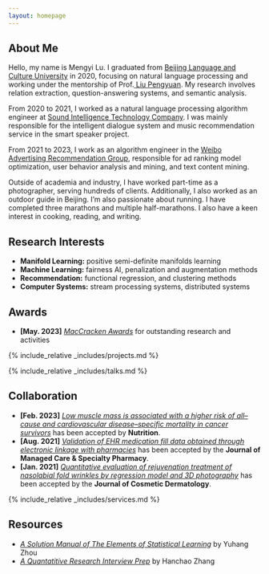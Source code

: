 ```yaml
---
layout: homepage
---
```


## About Me

Hello, my name is Mengyi Lu.  I graduated from <a href="https://www.blcu.edu/" target="_blank"> Beijing Language and Culture University</a> in 2020, focusing on natural language processing and
working under the mentorship of Prof.<a href="https://liupengyuan.github.io/" target="_blank"> Liu Pengyuan</a>. My research involves relation extraction, question-answering systems, and semantic analysis.

From 2020 to 2021, I worked as a natural language processing algorithm engineer at <a href="https://www.soundai.com/" target="_blank"> Sound Intelligence Technology Company</a>. I was mainly responsible for the intelligent dialogue system and music recommendation service in the smart speaker project.

From 2021 to 2023, I work as an algorithm engineer in the <a href="https://www.soundai.com/" target="_blank"> Weibo Advertising Recommendation Group</a>, responsible for ad ranking model optimization, user behavior analysis and mining, and text content mining.

Outside of academia and industry, I have worked part-time as a photographer, serving hundreds of clients. Additionally, I also worked as an outdoor guide in Beijing. I’m also passionate about running. I have completed three marathons and multiple half-marathons. I also have a keen interest in cooking, reading, and writing.

## Research Interests
- **Manifold Learning:** positive semi-definite manifolds learning
- **Machine Learning:** fairness AI, penalization and augmentation methods
- **Recommendation:** functional regression, and clustering methods
- **Computer Systems:** stream processing systems, distributed systems


## Awards
- **[May. 2023]** <a href="https://gsas.nyu.edu/admissions/financial-aid/graduate-school-fellowships-and-assistantships.html" target="_blank">*MacCracken Awards*</a> for outstanding research and activities


<!-- {% include_relative _includes/publications.md %} -->

{% include_relative _includes/projects.md %}

{% include_relative _includes/talks.md %}




## Collaboration

<!-- - **[Feb. 2020]** Our paper about incremental learning is accepted to CVPR 2020.
- **[Feb. 2020]** We will host the ACM Multimedia Asia 2020 conference in Singapore!
- **[Sept. 2019]** Our paper about few-shot learning is accepted to NeurIPS 2019. -->
- **[Feb. 2023]** <a href="https://www.sciencedirect.com/science/article/pii/S089990072200346X" target="_blank">*Low muscle mass is associated with a higher risk of all–cause and cardiovascular disease–specific mortality in cancer survivors*</a> has been accepted by **Nutrition**. 
- **[Aug. 2021]** <a href="https://www.jmcp.org/doi/full/10.18553/jmcp.2021.27.10.1482" target="_blank">*Validation of EHR medication fill data obtained through electronic linkage with pharmacies*</a> has been accepted by the **Journal of Managed Care & Specialty Pharmacy**.
- **[Jan. 2021]** <a href="https://onlinelibrary.wiley.com/doi/abs/10.1111/jocd.13486" target="_blank">*Quantitative evaluation of rejuvenation treatment of nasolabial fold wrinkles by regression model and 3D photography*</a> has been accepted by the **Journal of Cosmetic Dermatology**.


{% include_relative _includes/services.md %}


## Resources

<!-- https://yuhangzhou88.github.io/ESL_Solution/  -->
- <a href="https://yuhangzhou88.github.io/ESL_Solution/" target="_blank">*A Solution Manual of The Elements of Statistical Learning*</a> by Yuhang Zhou 
- <a href="https://github.com/Hanchao-Zhang/LeetQuant-Note/blob/main/Quant%20Research.pdf" target="_blank">*A Quantatitive Research Interview Prep*</a> by Hanchao Zhang



